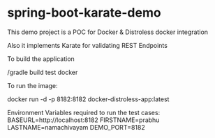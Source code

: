 # spring-boot-karate-demo

This demo project is a POC for Docker & Distroless docker integration

Also it implements Karate for validating REST Endpoints

To build the application

<localInstallPath>/gradle build test docker

To run the image:

docker run -d -p 8182:8182 docker-distroless-app:latest

Environment Variables required to run the test cases:
BASEURL=http://localhost:8182
FIRSTNAME=prabhu
LASTNAME=namachivayam
DEMO_PORT=8182